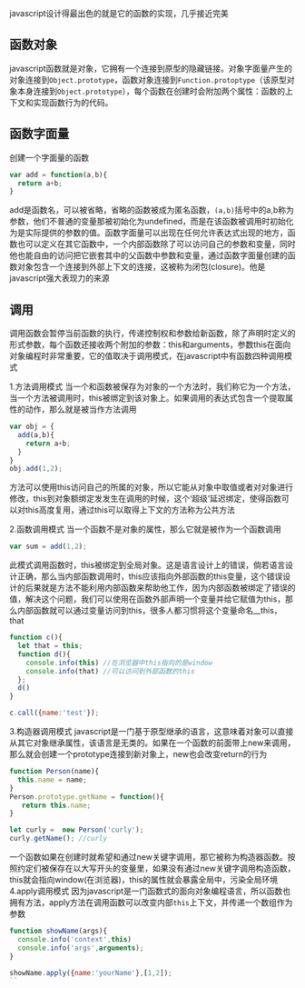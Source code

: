 javascript设计得最出色的就是它的函数的实现，几乎接近完美


## 函数对象
javascript函数就是对象，它拥有一个连接到原型的隐藏链接。对象字面量产生的对象连接到`Object.prototype`，函数对象连接到`Function.protoptype`（该原型对象本身连接到`Object.prototype`），每个函数在创建时会附加两个属性：函数的上下文和实现函数行为的代码。


## 函数字面量
创建一个字面量的函数
```js
var add = function(a,b){
  return a+b;
}

```
add是函数名，可以被省略，省略的函数被成为匿名函数，`(a,b)`括号中的a,b称为参数，他们不普通的变量那被初始化为undefined，而是在该函数被调用时初始化为是实际提供的参数的值。函数字面量可以出现在任何允许表达式出现的地方，函数也可以定义在其它函数中，一个内部函数除了可以访问自己的参数和变量，同时他也能自由的访问把它嵌套其中的父函数中参数和变量，通过函数字面量创建的函数对象包含一个连接到外部上下文的连接，这被称为闭包(closure)。他是javascript强大表现力的来源


## 调用
调用函数会暂停当前函数的执行，传递控制权和参数给新函数，除了声明时定义的形式参数，每个函数还接收两个附加的参数：this和arguments，参数this在面向对象编程时非常重要，它的值取决于调用模式，在javascript中有函数四种调用模式

1.方法调用模式
当一个和函数被保存为对象的一个方法时，我们称它为一个方法，当一个方法被调用时，this被绑定到该对象上。如果调用的表达式包含一个提取属性的动作，那么就是被当作方法调用
```js
var obj = {
  add(a,b){
    return a+b;
  }
}
obj.add(1,2);
```
方法可以使用this访问自己的所属的对象，所以它能从对象中取值或者对对象进行修改，this到对象额绑定发发生在调用的时候，这个‘超级’延迟绑定，使得函数可以对this高度复用，通过this可以取得上下文的方法称为公共方法

2.函数调用模式
当一个函数不是对象的属性，那么它就是被作为一个函数调用
```js
var sum = add(1,2);
```
此模式调用函数时，this被绑定到全局对象。这是语言设计上的错误，倘若语言设计正确，那么当内部函数调用时，this应该指向外部函数的this变量，这个错误设计的后果就是方法不能利用内部函数来帮助他工作，因为内部函数被绑定了错误的值，解决这个问题，我们可以使用在函数外部声明一个变量并给它赋值为this，那么内部函数就可以通过变量访问到this，很多人都习惯将这个变量命名__this，that
```js
function c(){
  let that = this;
  function d(){
    console.info(this) //在浏览器中this指向的是window
    console.info(that) //可以访问到外部函数的this
  };
  d()
}

c.call({name:'test'}); 
```
3.构造器调用模式
javascript是一门基于原型继承的语言，这意味着对象可以直接从其它对象继承属性，该语言是无类的。如果在一个函数的前面带上new来调用，那么就会创建一个prototype连接到新对象上，new也会改变return的行为
```js
function Person(name){
  this.name = name;
}
Person.prototype.getName = function(){
   return this.name;
}

let curly =  new Person('curly');
curly.getName(); //curly
```
一个函数如果在创建时就希望和通过new关键字调用，那它被称为构造器函数。按照约定们被保存在以大写开头的变量里，如果没有通过new关键字调用构造函数，this就会指向window(在浏览器)，this的属性就会暴露全局中，污染全局环境
4.apply调用模式
因为javascript是一门函数式的面向对象编程语言，所以函数也拥有方法，apply方法在调用函数可以改变内部`this`上下文，并传递一个数组作为参数
```js
function showName(args){
  console.info('context',this)
  console.info('args',arguments);
}

showName.apply({name:'yourName'},[1,2]);
``




